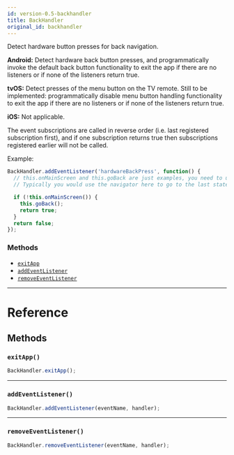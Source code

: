 ```yaml
---
id: version-0.5-backhandler
title: BackHandler
original_id: backhandler
---
```


Detect hardware button presses for back navigation.

**Android:** Detect hardware back button presses, and programmatically invoke the default back button functionality to exit the app if there are no listeners or if none of the listeners return true.

**tvOS:** Detect presses of the menu button on the TV remote. Still to be implemented: programmatically disable menu button handling functionality to exit the app if there are no listeners or if none of the listeners return true.

**iOS:** Not applicable.

The event subscriptions are called in reverse order (i.e. last registered subscription first), and if one subscription returns true then subscriptions registered earlier will not be called.

Example:

```jsx
BackHandler.addEventListener('hardwareBackPress', function() {
  // this.onMainScreen and this.goBack are just examples, you need to use your own implementation here
  // Typically you would use the navigator here to go to the last state.

  if (!this.onMainScreen()) {
    this.goBack();
    return true;
  }
  return false;
});
```

### Methods

- [`exitApp`](backhandler.md#exitapp)
- [`addEventListener`](backhandler.md#addeventlistener)
- [`removeEventListener`](backhandler.md#removeeventlistener)

---

# Reference

## Methods

### `exitApp()`

```jsx
BackHandler.exitApp();
```

---

### `addEventListener()`

```jsx
BackHandler.addEventListener(eventName, handler);
```

---

### `removeEventListener()`

```jsx
BackHandler.removeEventListener(eventName, handler);
```
